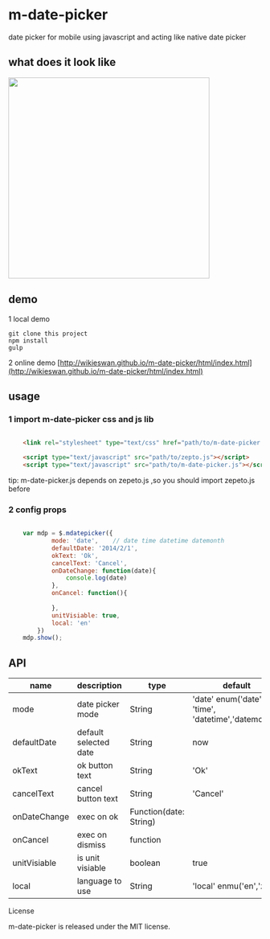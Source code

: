# m-date-picker
date picker for mobile using javascript and acting like native date picker

## what does it look like

<img src="http://wikieswan.github.io/img/do-not-delete/m-date-picker.jpg?v=1" width="400px">

## demo

1 local demo

	git clone this project
	npm install
	gulp 

2 online demo
[http://wikieswan.github.io/m-date-picker/html/index.html](http://wikieswan.github.io/m-date-picker/html/index.html)

## usage

### 1 import m-date-picker css and js lib

```html

	<link rel="stylesheet" type="text/css" href="path/to/m-date-picker.css">

	<script type="text/javascript" src="path/to/zepto.js"></script>
	<script type="text/javascript" src="path/to/m-date-picker.js"></script>
```

tip: m-date-picker.js depends on zepeto.js ,so you should import zepeto.js before

### 2 config props

```javascript

	var mdp = $.mdatepicker({
			mode: 'date',    // date time datetime datemonth
			defaultDate: '2014/2/1',
			okText: 'Ok',
			cancelText: 'Cancel',
			onDateChange: function(date){
				console.log(date)
			},
			onCancel: function(){
				
			},
			unitVisiable: true,
			local: 'en'
		})
	mdp.show();
```

## API



name | description | type | default
---------------|---------------|---------------|---------------
mode | date picker mode | String | 'date' enum('date', 'time', 'datetime','datemonth')
defaultDate | default selected date | String | now
okText | ok button text | String | 'Ok'
cancelText | cancel button text | String | 'Cancel'
onDateChange | exec on ok | Function(date: String) | 
onCancel | exec on dismiss | function | 
unitVisiable | is unit visiable | boolean | true
local | language to use | String | 'local'  enmu('en','zh')


License

m-date-picker is released under the MIT license.


